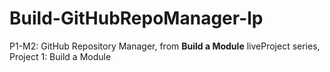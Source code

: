 # Build-GitHubRepoManager-lp

P1-M2: GitHub Repository Manager, from **Build a Module** liveProject series, Project 1: Build a Module
